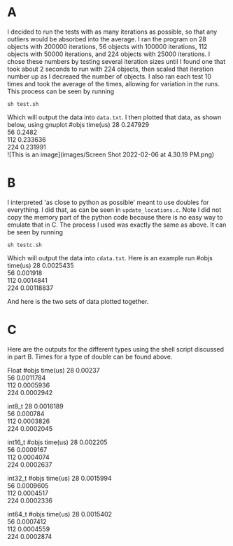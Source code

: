 <!-- '''
    set xlabel "objs"\
    set ylabel "Time (us)"\
    set title "Python update_locations\
    set yrange [0:1]\
    f(x) = m*x + b\
    fit f(x) 'data.txt' using 1:2 via m,b\
    plot "data.txt" smooth csplines, "data.txt" with points\
''' -->

# A
    
I decided to run the tests with as many iterations as possible, so that any outliers would be absorbed into the average. I ran the program on  28 objects with 200000 iterations, 56 objects with 100000 iterations, 112 objects  with 50000 iterations, and 224 objects with 25000 iterations. I chose these numbers by testing several iteration sizes until I found one that took about 2 seconds to run with 224 objects, then scaled that iteration number up as I decreaed the number of objects. I also ran each test 10 times and took the average of the times, allowing for variation in the runs. This process can be seen by running

    sh test.sh

Which will output the data into `data.txt`. I then plotted that data, as shown below, using gnuplot
    #objs   time(us)
    28      0.247929	 
    56      0.2482	 
    112 	0.233636	 
    224	    0.231991	 
![This is an image](images/Screen Shot 2022-02-06 at 4.30.19 PM.png)

# B

I interpreted 'as close to python as possible' meant to use doubles for everything. I did that, as can be seen in `update_locations.c`. Note I did not copy the memory part of the python code because there is no easy way to emulate that in C. The process I used was exactly the same as above. It can be seen by running

    sh testc.sh

Which will output the data into `cdata.txt`. Here is an example run
    #objs   time(us)
    28	    0.0025435	 
    56	    0.001918	 
    112	    0.0014841	 
    224	    0.00118837	 

And here is the two sets of data plotted together.

# C

Here are the outputs for the different types using the shell script discussed in part B. Times for a type of double can be found above.

Float
    #objs   time(us)
    28	    0.00237	 
    56	    0.0011784	 
    112	    0.0005936	 
    224	    0.0002942	 

int8_t
    28	0.0016189	 
    56	0.000784	 
    112	0.0003826	 
    224	0.0002045	

int16_t
    #objs   time(us)
    28	0.002205	 
    56	0.0009167	 
    112	0.0004074	 
    224	0.0002637	 

int32_t
    #objs   time(us)
    28	    0.0015994	 
    56	    0.0009605	 
    112 	0.0004517	 
    224	    0.0002336	 


int64_t
    #objs   time(us)
    28	    0.0015402	 
    56	    0.0007412	 
    112	    0.0004559	 
    224	    0.0002874	
